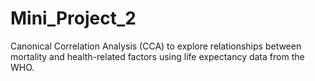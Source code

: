 # Mini_Project_2
Canonical Correlation Analysis (CCA) to explore relationships between mortality and health-related factors using life expectancy data from the WHO.
